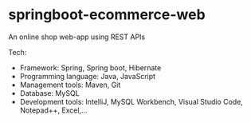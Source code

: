 # springboot-ecommerce-web

An online shop web-app using REST APIs

Tech: 
- Framework: Spring, Spring boot, Hibernate
- Programming language: Java, JavaScript
- Management tools: Maven, Git
- Database: MySQL
- Development tools: IntelliJ, MySQL Workbench, Visual Studio Code, Notepad++, Excel,...